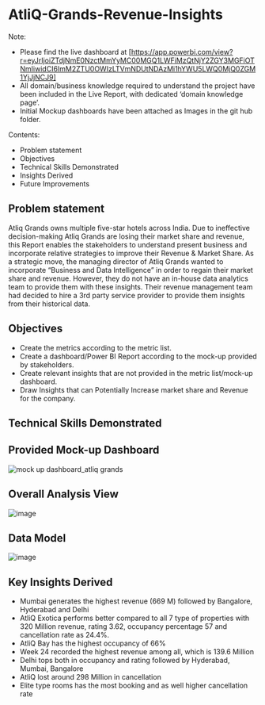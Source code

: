  # AtliQ-Grands-Revenue-Insights 
 
Note:  
-	Please find the live dashboard at  [https://app.powerbi.com/view?r=eyJrIjoiZTdjNmE0NzctMmYyMC00MGQ1LWFiMzQtNjY2ZGY3MGFiOTNmIiwidCI6ImM2ZTU0OWIzLTVmNDUtNDAzMi1hYWU5LWQ0MjQ0ZGM1YjJjNCJ9]
-	All domain/business knowledge required to understand the project have been included in the Live Report, with dedicated ‘domain knowledge page’.
-	Initial Mockup dashboards have been attached as Images in the git hub folder. 


Contents:

-	Problem statement
-	Objectives
-	Technical Skills Demonstrated
-	Insights Derived
-	Future Improvements



Problem statement
------------------

Atliq Grands owns multiple five-star hotels across India. Due to ineffective decision-making Atliq Grands are losing their market share and revenue, this Report enables the stakeholders to understand present business and incorporate relative strategies to improve their Revenue & Market Share. As a strategic move, the managing director of Atliq Grands wanted to incorporate “Business and Data Intelligence” in order to regain their market share and revenue. However, they do not have an in-house data analytics team to provide them with these insights. Their revenue management team had decided to hire a 3rd party service provider to provide them insights from their historical data.



Objectives
-----------

- Create the metrics according to the metric list.
- Create a dashboard/Power BI Report according to the mock-up provided by stakeholders.
- Create relevant insights that are not provided in the metric list/mock-up dashboard.
- Draw Insights that can Potentially Increase market share and Revenue for the company.



Technical Skills Demonstrated
------------------------------  


Provided Mock-up Dashboard
---------------------------

![mock up dashboard_atliq grands](https://github.com/trikona-nagaraj/AtliQ-Grands-Revenue-Insights/assets/78613343/1549ee63-3197-4940-b390-e498eae87881)



Overall Analysis View
---------------------------------


![image](https://github.com/trikona-nagaraj/AtliQ-Grands-Revenue-Insights/assets/78613343/f69c41bd-c17b-43f0-ae53-b5f62959fc69)





Data Model
------------------------------


![image](https://github.com/trikona-nagaraj/AtliQ-Grands-Revenue-Insights/assets/78613343/0daf69bf-4fb0-4c07-b61d-37c6e0ee106a)





Key Insights Derived 
-------------------------------------

* Mumbai generates the highest revenue (669 M) followed by Bangalore, Hyderabad and Delhi
* AtliQ Exotica performs better compared to all 7 type of properties with 320 Million revenue, rating 3.62, occupancy percentage 57 and cancellation rate as 24.4%.
* AtliQ Bay has the highest occupancy of 66%
* Week 24 recorded the highest revenue among all, which is 139.6 Million
* Delhi tops both in occupancy and rating followed by Hyderabad, Mumbai, Bangalore
* AtliQ lost around 298 Million in cancellation
* Elite type rooms has the most booking and as well higher cancellation rate

